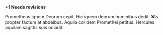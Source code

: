 **+1 Needs revisions**

Prometheus ignem Deorum cepit.
Hic ignem deorum hominibus dedit.
❌Is propter factum at abdeibus. 
Aquila cor dem Promethei petitus. 
Hercules aquilam sagittis suis occidit.
